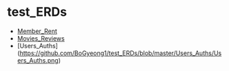 # test_ERDs
- [Member_Rent](https://github.com/BoGyeong1/test_ERDs/blob/master/Member_Rent/Movies_Rent.png)
- [Movies_Reviews](https://github.com/BoGyeong1/test_ERDs/blob/master/Movies_Reviews/Movies_Reviews.png)
- [Users_Auths] (https://github.com/BoGyeong1/test_ERDs/blob/master/Users_Auths/Users_Auths.png)
